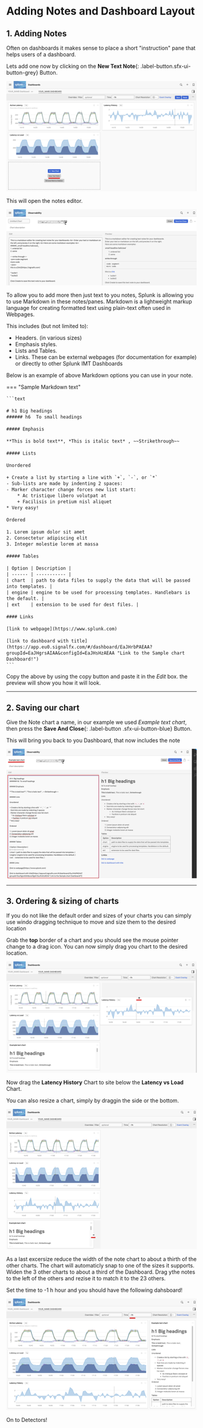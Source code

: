 # Adding Notes and Dashboard Layout

## 1. Adding Notes

Often on dashboards it makes sense to place a short "instruction" pane that helps users of a dashboard.

Lets add one now by clicking on the **New Text Note**{:  .label-button.sfx-ui-button-grey} Button.

![three charts](../images/dashboards/M-MoreCharts-10.png)

This will open the notes editor.

![Notes 1](../images/dashboards/M-Notes-1.png)

To allow you to add more then just text to you notes, Splunk is allowing you to use Markdown in these notes/panes.
Markdown is a lightweight markup language for creating formatted text using plain-text  often used in Webpages.

This includes (but not limited to):

* Headers. (in various sizes)
* Emphasis styles.
* Lists and Tables.
* Links. These can be external webpages (for documentation for example) or directly to other Splunk IMT Dashboards

Below is an example of  above Markdown options you can use in your note.

=== "Sample Markdown text"

    ```text

    # h1 Big headings  
    ###### h6  To small headings

    ##### Emphasis

    **This is bold text**, *This is italic text* , ~~Strikethrough~~

    ##### Lists

    Unordered

    + Create a list by starting a line with `+`, `-`, or `*`
    - Sub-lists are made by indenting 2 spaces:
    - Marker character change forces new list start:
        * Ac tristique libero volutpat at
        + Facilisis in pretium nisl aliquet
    * Very easy!

    Ordered

    1. Lorem ipsum dolor sit amet
    2. Consectetur adipiscing elit
    3. Integer molestie lorem at massa

    ##### Tables

    | Option | Description |
    | ------ | ----------- |
    | chart  | path to data files to supply the data that will be passed into templates. |
    | engine | engine to be used for processing templates. Handlebars is the default. |
    | ext    | extension to be used for dest files. |

    #### Links

    [link to webpage](https://www.splunk.com)

    [link to dashboard with title](https://app.eu0.signalfx.com/#/dashboard/EaJHrbPAEAA?groupId=EaJHgrsAIAA&configId=EaJHsHzAEAA "Link to the Sample chart Dashboard!")
    ```
Copy the above by using the copy button and paste it in the  *Edit* box.
the preview will show you how it will look.

---

## 2. Saving our chart

Give the Note chart a name, in our example we used *Example text chart*, then press the **Save And Close**{: .label-button .sfx-ui-button-blue} Button.

This will bring you back to you Dashboard, that now includes the note

![three charts and note](../images/dashboards/M-Notes-2.png)

---

## 3. Ordering & sizing of charts

If you do not like the default order and sizes of your charts you can simply use windo dragging technique  to move and size them to the desired location

Grab the **top** border of a chart and you should see the mouse pointer change to a drag icon. You can now simply drag you chart to the desired location.

![Dragging](../images/dashboards/M-Notes-4.png)

Now drag the **Latency History** Chart to site below the **Latency vs Load** Chart.

You can also resize a chart, simply by draggin the side or the bottom.

![sizing](../images/dashboards/M-Notes-5.png)

As a last excersize  reduce the width of the note chart to about a thirth of the other charts. The chart will automaticly snap to one of the sizes it supports. Widen the 3  other charts to about a third of the Dashboard.
Drag ythe notes to the left of the others and rezise it to match it to the 23 others.

Set the time to -1 h hour and you should have  the following dahsboard!

![TaDA!](../images/dashboards/M-Notes-6.png)

On to Detectors!
